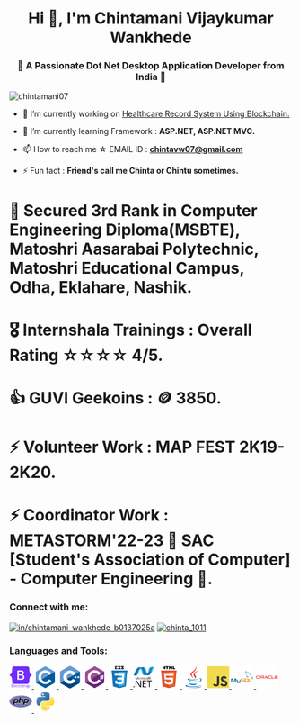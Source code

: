 <h1 align="center">Hi 👋, I'm Chintamani Vijaykumar Wankhede</h1>
<h3 align="center"> 🚀 A Passionate Dot Net Desktop Application Developer from India 🚀 </h3>

<p align="left"> <img src="https://komarev.com/ghpvc/?username=chintamani07&label=Profile%20views&color=0e75b6&style=flat" alt="chintamani07" /> </p>

- 🔭 I’m currently working on [Healthcare Record System Using Blockchain.](https://github.com/chintamani07/Healthcare-Record-System-Using-Blockchain---Level2-Stage-2-)

- 🌱 I’m currently learning Framework : **ASP.NET, ASP.NET MVC.**

- 📫 How to reach me
     ☆ EMAIL ID : **chintavw07@gmail.com**

- ⚡ Fun fact : **Friend's call me Chinta or Chintu sometimes.**

# 🥉 Secured 3rd Rank in Computer Engineering Diploma(MSBTE), Matoshri Aasarabai Polytechnic, Matoshri Educational Campus, Odha, Eklahare, Nashik.

# 🎖 Internshala Trainings : Overall Rating ☆☆☆☆ 4/5.

# 👍 GUVI Geekoins : 🪙 3850.

# ⚡ Volunteer Work : MAP FEST 2K19-2K20.
# ⚡ Coordinator Work : METASTORM'22-23 🔭 SAC [Student's Association of Computer] - Computer Engineering 🔭.


<h3 align="left">Connect with me:</h3>
<p align="left">
<a href="https://linkedin.com/in/in/chintamani-wankhede-b0137025a" target="blank"><img align="center" src="https://raw.githubusercontent.com/rahuldkjain/github-profile-readme-generator/master/src/images/icons/Social/linked-in-alt.svg" alt="in/chintamani-wankhede-b0137025a" height="30" width="40" /></a>
<a href="https://instagram.com/chinta_1011" target="blank"><img align="center" src="https://raw.githubusercontent.com/rahuldkjain/github-profile-readme-generator/master/src/images/icons/Social/instagram.svg" alt="chinta_1011" height="30" width="40" /></a>
</p>

<h3 align="left">Languages and Tools:</h3>
<p align="left"> <a href="https://getbootstrap.com" target="_blank" rel="noreferrer"> <img src="https://raw.githubusercontent.com/devicons/devicon/master/icons/bootstrap/bootstrap-plain-wordmark.svg" alt="bootstrap" width="40" height="40"/> </a> <a href="https://www.cprogramming.com/" target="_blank" rel="noreferrer"> <img src="https://raw.githubusercontent.com/devicons/devicon/master/icons/c/c-original.svg" alt="c" width="40" height="40"/> </a> <a href="https://www.w3schools.com/cpp/" target="_blank" rel="noreferrer"> <img src="https://raw.githubusercontent.com/devicons/devicon/master/icons/cplusplus/cplusplus-original.svg" alt="cplusplus" width="40" height="40"/> </a> <a href="https://www.w3schools.com/cs/" target="_blank" rel="noreferrer"> <img src="https://raw.githubusercontent.com/devicons/devicon/master/icons/csharp/csharp-original.svg" alt="csharp" width="40" height="40"/> </a> <a href="https://www.w3schools.com/css/" target="_blank" rel="noreferrer"> <img src="https://raw.githubusercontent.com/devicons/devicon/master/icons/css3/css3-original-wordmark.svg" alt="css3" width="40" height="40"/> </a> <a href="https://dotnet.microsoft.com/" target="_blank" rel="noreferrer"> <img src="https://raw.githubusercontent.com/devicons/devicon/master/icons/dot-net/dot-net-original-wordmark.svg" alt="dotnet" width="40" height="40"/> </a> <a href="https://www.w3.org/html/" target="_blank" rel="noreferrer"> <img src="https://raw.githubusercontent.com/devicons/devicon/master/icons/html5/html5-original-wordmark.svg" alt="html5" width="40" height="40"/> </a> <a href="https://www.java.com" target="_blank" rel="noreferrer"> <img src="https://raw.githubusercontent.com/devicons/devicon/master/icons/java/java-original.svg" alt="java" width="40" height="40"/> </a> <a href="https://developer.mozilla.org/en-US/docs/Web/JavaScript" target="_blank" rel="noreferrer"> <img src="https://raw.githubusercontent.com/devicons/devicon/master/icons/javascript/javascript-original.svg" alt="javascript" width="40" height="40"/> </a> <a href="https://www.mysql.com/" target="_blank" rel="noreferrer"> <img src="https://raw.githubusercontent.com/devicons/devicon/master/icons/mysql/mysql-original-wordmark.svg" alt="mysql" width="40" height="40"/> </a> <a href="https://www.oracle.com/" target="_blank" rel="noreferrer"> <img src="https://raw.githubusercontent.com/devicons/devicon/master/icons/oracle/oracle-original.svg" alt="oracle" width="40" height="40"/> </a> <a href="https://www.php.net" target="_blank" rel="noreferrer"> <img src="https://raw.githubusercontent.com/devicons/devicon/master/icons/php/php-original.svg" alt="php" width="40" height="40"/> </a> <a href="https://www.python.org" target="_blank" rel="noreferrer"> <img src="https://raw.githubusercontent.com/devicons/devicon/master/icons/python/python-original.svg" alt="python" width="40" height="40"/> </a> </p>

